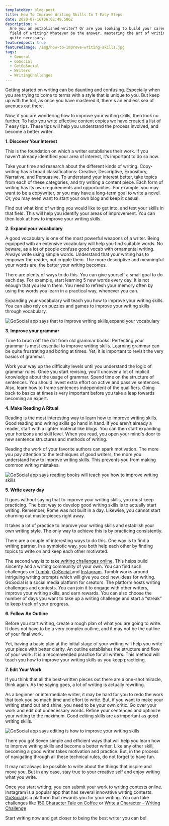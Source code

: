 ```yaml
---
templateKey: blog-post
title: How To Improve Writing Skills In 7 Easy Steps
date: 2020-07-16T06:02:49.506Z
description: >
  Are you an established writer? Or are you looking to build your career in the
  field of writing? Whatever be the answer, mastering the art of writing is
  quite necessary.
featuredpost: true
featuredimage: /img/how-to-improve-writing-skills.jpg
tags:
  - General
  - GoSocial
  - GetGoSocial
  - Writers
  - WritingChallenges
---
```

Getting started on writing can be daunting and confusing. Especially when you are trying to come to terms with a style that is unique to you. But keep up with the toil, as once you have mastered it, there's an endless sea of avenues out there.

Now, if you are wondering how to improve your writing skills, then look no further. To help you write effective content copies we have created a list of 7 easy tips. These tips will help you understand the process involved, and become a better writer.

**1. Discover Your Interest**

This is the foundation on which a writer establishes their work. If you haven’t already identified your area of interest, it’s important to do so now.

Take your time and research about the different kinds of writing. Copy-writing has 5 broad classifications: Creative, Descriptive, Expository, Narrative, and Persuasive. To understand your interest better, take topics from each of these categories, and try writing a content piece. Each form of writing has its own requirements and opportunities. For example, you may want to be a copywriter, or you may have a long-term goal to write a novel. Or, you may even want to start your own blog and keep it casual.

Find out what kind of writing you would like to get into, and test your skills in that field. This will help you identify your areas of improvement. You can then look at how to improve your writing skills.

**2.  Expand your vocabulary**

A good vocabulary is one of the most powerful weapons of a writer. Being equipped with an extensive vocabulary will help you find suitable words. No beware, as a lot of people confuse good vocab with ornamental writing. Always write using simple words. Understand that your writing has to empower the reader, not cripple them. The more descriptive and meaningful your words are, the better your writing becomes.

There are plenty of ways to do this. You can give yourself a small goal to do each day. For example, start learning 5 new words every day. It is not enough that you learn them. You need to refresh your memory often by using the words you learn in a practical way, whenever you can.

Expanding your vocabulary will teach you how to improve your writing skills. You can also rely on puzzles and games to improve your writing skills through vocabulary.

![GoSocial app says that to improve writing skills,expand your vocabulary](/img/black-and-white-book-business-close-up-267669.jpg "words and their definitions in a dictionary")

**3.  Improve your grammar**

Time to brush off the dirt from old grammar books. Perfecting your grammar is most essential to improve writing skills. Learning grammar can be quite frustrating and boring at times. Yet, it is important to revisit the very basics of grammar.

Work your way up the difficulty levels until you understand the logic of grammar rules. Once you start revising, you'll uncover a lot of implicit knowledge about the usage of grammar.  Spend time on the structure of sentences. You should invest extra effort on active and passive sentences. Also, learn how to frame sentences independent of the qualifiers. Going back to basics at times is very important before you take a leap towards becoming an expert.

**4.  Make Reading A Ritual**

Reading is the most interesting way to learn how to improve writing skills. Good reading and writing skills go hand in hand. If you aren't already a reader, start with a lighter material like blogs. You can then start expanding your horizons and skill level. When you read, you open your mind's door to new sentence structures and methods of writing.

Reading the work of your favorite authors can spark motivation. The more you pay attention to the techniques of good writers, the more you understand how to improve writing skills. This prevents you from making common writing mistakes.

![GoSocial app says reading books will teach you how to improve writing skills](/img/close-up-of-books-on-shelf-1560093.jpg "Classic books displayed on a bookshelf")

**5. Write every day**

It goes without saying that to improve your writing skills, you must keep practicing. The best way to develop good writing skills is to actually start writing. Remember, Rome was not built in a day. Likewise, you cannot start churning out masterpieces right away.

It takes a lot of practice to improve your writing skills and establish your own writing style. The only way to achieve this is by practicing consistently.

There are a couple of interesting ways to do this. One way is to find a writing partner. In a symbiotic way, you both help each other by finding topics to write on and keep each other motivated.

The second way is to take[ writing challenges online](https://www.getgosocial.app/tags/writing/).  This helps build sincerity and a writing community of your own. You can find such challenges on [Tumblr](https://www.tumblr.com/), [GoSocial ](https://www.getgosocial.app/)and [Instagram](https://www.instagram.com/). Tumblr works around intriguing writing prompts which will give you cool new ideas for writing. GoSocial is a social media platform for creators. The platform hosts writing challenges and contests. You can join it to engage with other writers, improve your writing skills, and earn rewards. You can also choose the number of days you want to take up a writing challenge and start a “streak” to keep track of your progress.

**6. Follow An Outline**

Before you start writing, create a rough plan of what you are going to write. It does not have to be a very complex outline, and it may not be the outline of your final work. 

Yet, having a basic plan at the initial stage of your writing will help you write your piece with better clarity. An outline establishes the structure and flow of your work. It is a recommended practice for all writers. This method will teach you how to improve your writing skills as you keep practicing.

**7.  Edit Your Work**

If you think that all the best-written pieces out there are a one-shot miracle, think again. As the saying goes, a lot of writing is actually rewriting.

As a beginner or intermediate writer, it may be hard for you to redo the work that took you so much time and effort to write. But, if you want to make your writing stand out and shine, you need to be your own critic. Go over your work and edit out unnecessary words. Refine your sentences and optimize your writing to the maximum. Good editing skills are as important as good writing skills.

![GoSocial app says editing is how to improve your writing skills](/img/rewrite-edit-text-on-a-typewriter-3631711.jpg "Typewriter used to type the words 'edit' and 'rewrite'")

There you go! Seven simple and efficient ways that will help you learn how to improve writing skills and become a better writer. Like any other skill, becoming a good writer takes motivation and practice. But, in the process of navigating through all these technical rules, do not forget to have fun.

It may not always be possible to write about the things that inspire and move you. But in any case, stay true to your creative self and enjoy writing what you write.

Once you start writing, you can submit your work to writing contests online. Instagram is a popular app that has several innovative writing contests. [GoSocial ](https://www.getgosocial.app/)is a platform that rewards you for your writing. You can take challenges like [150 Character Tale on Coffee ](https://getgosocial.app/blog/2020-06-14-150-Character-Tale-on-Coffee/)or [Write a Character - Writing Challenge
](https://getgosocial.app/blog/2020-05-29-Write-a-Character-Writing-Challenge/)

Start writing now and get closer to being the best writer you can be!
